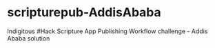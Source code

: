 # scripturepub-AddisAbaba
Indigitous #Hack Scripture App Publishing Workflow challenge - Addis Ababa solution
